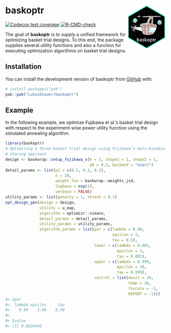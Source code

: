 
<!-- README.md is generated from README.Rmd. Please edit that file -->

# baskoptr <img src="man/figures/logo.png" align="right" height="139" />

<!-- badges: start -->

[![Codecov test
coverage](https://codecov.io/gh/LukasDSauer/baskoptr/graph/badge.svg)](https://app.codecov.io/gh/LukasDSauer/baskoptr)
[![R-CMD-check](https://github.com/LukasDSauer/baskoptr/actions/workflows/R-CMD-check.yaml/badge.svg)](https://github.com/LukasDSauer/baskoptr/actions/workflows/R-CMD-check.yaml)
<!-- badges: end -->

The goal of **baskoptr** is to supply a unified framework for optimizing
basket trial designs. To this end, the package supplies several utility
functions and also a function for executing optimization algorithms on
basket trial designs.

## Installation

You can install the development version of baskoptr from
[GitHub](https://github.com/) with:

``` r
# install.packages("pak")
pak::pak("LukasDSauer/baskoptr")
```

## Example

In the following example, we optimize Fujikawa et al.’s basket trial
design with respect to the experiment-wise power utility function using
the simulated annealing algorithm.

``` r
library(baskoptr)
# Optimizing a three-basket trial design using Fujikawa's beta-binomial
# sharing approach
design <- baskwrap::setup_fujikawa_x(k = 3, shape1 = 1, shape2 = 1,
                                     p0 = 0.2, backend = "exact")
detail_params <- list(p1 = c(0.5, 0.2, 0.2),
                      n = 20,
                      weight_fun = baskwrap::weights_jsd,
                      logbase = exp(1),
                      verbose = FALSE)
utility_params <- list(penalty = 1, thresh = 0.1)
opt_design_gen(design = design,
               utility = u_ewp,
               algorithm = optimizr::simann,
               detail_params = detail_params,
               utility_params = utility_params,
               algorithm_params = list(par = c(lambda = 0.99,
                                               epsilon = 2,
                                               tau = 0.5),
                                       lower = c(lambda = 0.001,
                                                 epsilon = 1,
                                                 tau = 0.001),
                                       upper = c(lambda = 0.999,
                                                 epsilon = 10,
                                                 tau = 0.999),
                                       control = list(maxit = 10,
                                                      temp = 10,
                                                      fnscale = -1,
                                                      REPORT = -1)))
#> $par
#>  lambda epsilon     tau 
#>    0.99    2.00    0.50 
#> 
#> $value
#> [1] 0.8036443
```
